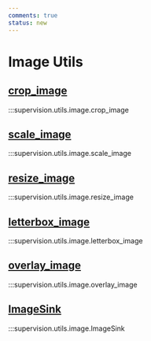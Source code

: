 ```yaml
---
comments: true
status: new
---
```


# Image Utils

<div class="md-typeset">
    <h2><a href="#supervision.utils.image.crop_image">crop_image</a></h2>
</div>

:::supervision.utils.image.crop_image

<div class="md-typeset">
    <h2><a href="#supervision.utils.image.scale_image">scale_image</a></h2>
</div>

:::supervision.utils.image.scale_image

<div class="md-typeset">
    <h2><a href="#supervision.utils.image.resize_image">resize_image</a></h2>
</div>

:::supervision.utils.image.resize_image

<div class="md-typeset">
    <h2><a href="#supervision.utils.image.letterbox_image">letterbox_image</a></h2>
</div>

:::supervision.utils.image.letterbox_image

<div class="md-typeset">
    <h2><a href="#supervision.utils.image.overlay_image">overlay_image</a></h2>
</div>

:::supervision.utils.image.overlay_image

<div class="md-typeset">
    <h2><a href="#supervision.utils.image.ImageSink">ImageSink</a></h2>
</div>

:::supervision.utils.image.ImageSink
